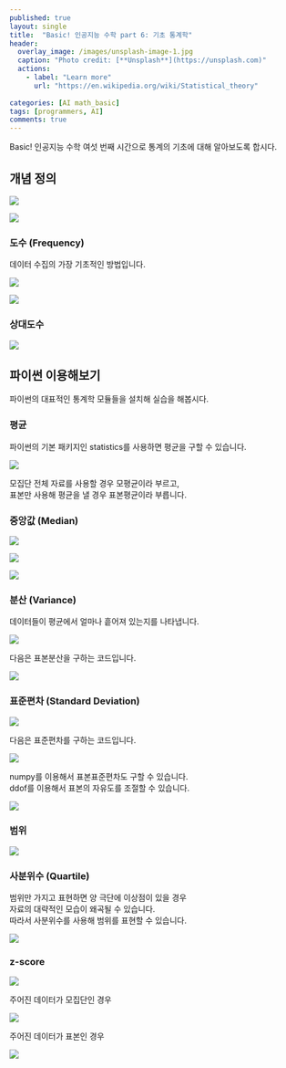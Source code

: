 ```yaml
---
published: true
layout: single
title:  "Basic! 인공지능 수학 part 6: 기초 통계학"
header:
  overlay_image: /images/unsplash-image-1.jpg
  caption: "Photo credit: [**Unsplash**](https://unsplash.com)"
  actions:
    - label: "Learn more"
      url: "https://en.wikipedia.org/wiki/Statistical_theory"
      
categories: [AI math_basic]
tags: [programmers, AI]
comments: true
---
```


Basic! 인공지능 수학 여섯 번째 시간으로 통계의 기초에 대해 알아보도록 합시다. 

## 개념 정의 

![](/images/2020-12/statistic/1.png)

![](/images/2020-12/statistic/2.png)

### 도수 (Frequency)

데이터 수집의 가장 기초적인 방법입니다. 

![](/images/2020-12/statistic/3.png)

![](/images/2020-12/statistic/4.png)

### 상대도수

![](/images/2020-12/statistic/5.png)

## 파이썬 이용해보기 

파이썬의 대표적인 통계학 모듈들을 설치해 실습을 해봅시다. 

### 평균 

파이썬의 기본 패키지인 statistics를 사용하면 평균을 구할 수 있습니다. 

![](/images/2020-12/statistic/6.png)

모집단 전체 자료를 사용할 경우 모평균이라 부르고,  
표본만 사용해 평균을 낼 경우 표본평균이라 부릅니다.

### 중앙값 (Median)

![](/images/2020-12/statistic/7.png)

![](/images/2020-12/statistic/8.png)

![](/images/2020-12/statistic/9.png)

### 분산 (Variance)

데이터들이 평균에서 얼마나 흩어져 있는지를 나타냅니다. 

![](/images/2020-12/statistic/10.png)

다음은 표본분산을 구하는 코드입니다. 

![](/images/2020-12/statistic/11.png)

### 표준편차 (Standard Deviation)

![](/images/2020-12/statistic/12.png)

다음은 표준편차를 구하는 코드입니다. 

![](/images/2020-12/statistic/13.png)

numpy를 이용해서 표본표준편차도 구할 수 있습니다.  
ddof를 이용해서 표본의 자유도를 조절할 수 있습니다.  

![](/images/2020-12/statistic/14.png)

### 범위

![](/images/2020-12/statistic/15.png)

### 사분위수 (Quartile)

범위만 가지고 표현하면 양 극단에 이상점이 있을 경우  
자료의 대략적인 모습이 왜곡될 수 있습니다.  
따라서 사분위수를 사용해 범위를 표현할 수 있습니다.  

![](/images/2020-12/statistic/16.png)

### z-score

![](/images/2020-12/statistic/17.png)

주어진 데이터가 모집단인 경우

![](/images/2020-12/statistic/18.png)

주어진 데이터가 표본인 경우 

![](/images/2020-12/statistic/19.png)
